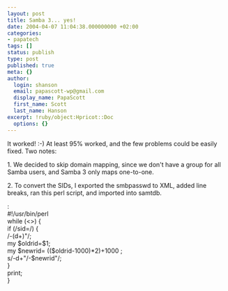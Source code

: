 ```yaml
---
layout: post
title: Samba 3... yes!
date: 2004-04-07 11:04:38.000000000 +02:00
categories:
- papatech
tags: []
status: publish
type: post
published: true
meta: {}
author:
  login: shanson
  email: papascott-wp@gmail.com
  display_name: PapaScott
  first_name: Scott
  last_name: Hanson
excerpt: !ruby/object:Hpricot::Doc
  options: {}
---
```

<p>It worked! :-) At least 95% worked, and the few problems could be easily fixed. Two notes:</p>
<p>1. We decided to skip domain mapping, since we don't have a group for all Samba users, and Samba 3 only maps one-to-one. </p>
<p>2. To convert the SIDs, I exported the smbpasswd to XML, added line breaks, ran this perl script, and imported into samtdb.</p>
<p>:<br />
    #!/usr/bin/perl<br />
    while (<>) {<br />
        if (/sid=/) {<br />
                /-(d+)"/;<br />
                my $oldrid=$1;<br />
                my $newrid= (($oldrid-1000)*2)+1000 ;<br />
                s/-d+"/-$newrid"/;<br />
        }<br />
        print;<br />
    }</p>
